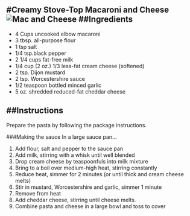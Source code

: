 
#Creamy Stove-Top Macaroni and Cheese
![Mac and Cheese](http://cdn-image.myrecipes.com/sites/default/files/styles/300x300/public/1419967710/creamy-stove-top-macaroni-cheese.jpg?itok=-lN4TIMc)
##Ingredients
---
* 4 Cups uncooked elbow macaroni
* 3 tbsp. all-purpose flour
* 1 tsp salt
* 1/4 tsp.black pepper
* 2 1/4 cups fat-free milk
* 1/4 cup (2 oz.) 1/3 less-fat cream cheese (softened)
* 2 tsp. Dijon mustard
* 2 tsp. Worcestershire sauce
* 1/2 teaspoon bottled minced garlic
* 5 oz. shredded reduced-fat cheddar cheese

##Instructions
---
Prepare the pasta by following the package instructions.

###Making the sauce
In a large sauce pan...
1. Add flour, salt and pepper to the sauce pan
2. Add milk, stirring with a whisk until well blended
3. Drop cream cheese by teaspoonfuls into milk mixture
4. Bring to a boil over medium-high heat, stirring constantly
5. Reduce heat, simmer for 2 minutes (or until thick and cream cheese melts)
6. Stir in mustard, Worcestershire and garlic, simmer 1 minute
7. Remove from heat
8. Add cheddar cheese, stirring until cheese melts.
9. Combine pasta and cheese in a large bowl and toss to cover


